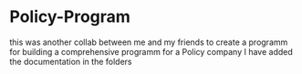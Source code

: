 # Policy-Program
this was another collab between me and my friends to create a programm for building a comprehensive programm for a Policy company
I have added the documentation in the folders

